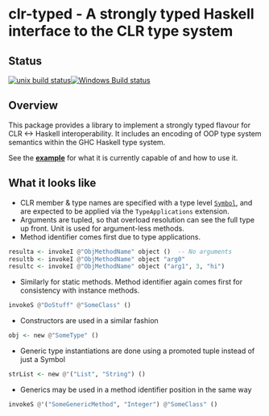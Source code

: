# clr-typed - A strongly typed Haskell interface to the CLR type system

## Status

[![unix build status](https://gitlab.com/tim-m89/clr-haskell/badges/master/build.svg)](https://gitlab.com/tim-m89/clr-haskell/commits/master)[![Windows Build status](https://ci.appveyor.com/api/projects/status/073rvyuyvxrcqvsw?svg=true&label=Windows%20build)](https://ci.appveyor.com/project/TimMatthews/clr-haskell)

## Overview

This package provides a library to implement a strongly typed flavour for CLR <-> Haskell interoperability. It includes an encoding of OOP type system semantics within the GHC Haskell type system.

See the [**example**](https://gitlab.com/tim-m89/clr-haskell/blob/master/examples/clr-test-app/src/Main.hs) for what it is currently capable of and how to use it.

## What it looks like

* CLR member & type names are specified with a type level [`Symbol`](https://downloads.haskell.org/~ghc/latest/docs/html/libraries/base-4.9.0.0/GHC-TypeLits.html#t:Symbol), and are expected to be applied via the `TypeApplications` extension.
* Arguments are tupled, so that overload resolution can see the full type up front. Unit is used for argument-less methods.
* Method identifier comes first due to type applications.

```haskell
resulta <- invokeI @"ObjMethodName" object ()  -- No arguments
resultb <- invokeI @"ObjMethodName" object "arg0"
resultc <- invokeI @"ObjMethodName" object ("arg1", 3, "hi")

```
* Similarly for static methods. Method identifier again comes first for consistency with instance methods.

```haskell
invokeS @"DoStuff" @"SomeClass" ()
```

* Constructors are used in a similar fashion

```haskell
obj <- new @"SomeType" ()
```

* Generic type instantiations are done using a promoted tuple instead of just a Symbol

```haskell
strList <- new @'("List", "String") ()
```

* Generics may be used in a method identifier position in the same way

```haskell
invokeS @'("SomeGenericMethod", "Integer") @"SomeClass" ()
```

